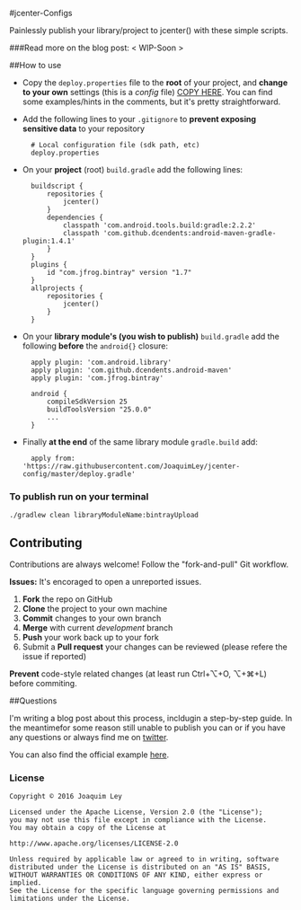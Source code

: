 #jcenter-Configs


Painlessly publish your library/project to jcenter() with these simple scripts.

###Read more on the blog post: < WIP-Soon >

##How to use

- Copy the `deploy.properties` file to the **root** of your project, and **change to your own** settings (this is a _config_ file) [COPY HERE](https://raw.githubusercontent.com/JoaquimLey/jcenter-config/master/deploy.properties). You can find some examples/hints in the comments, but it's pretty straightforward.

- Add the following lines to your `.gitignore` to **prevent exposing sensitive data** to your repository

		# Local configuration file (sdk path, etc)
		deploy.properties

- On your **project** (root) `build.gradle` add the following lines:

		buildscript {
		    repositories {
		        jcenter()
		    }
		    dependencies {
		        classpath 'com.android.tools.build:gradle:2.2.2'
		        classpath 'com.github.dcendents:android-maven-gradle-plugin:1.4.1'
		    }
		}
		plugins {
		    id "com.jfrog.bintray" version "1.7"
		}
		allprojects {
		    repositories {
		        jcenter()
		    }
		}

- On your **library module's (you wish to publish)** `build.gradle` add the following **before** the `android{}` closure:

		apply plugin: 'com.android.library'
		apply plugin: 'com.github.dcendents.android-maven'
		apply plugin: 'com.jfrog.bintray'
		
		android {
		    compileSdkVersion 25
		    buildToolsVersion "25.0.0"
		    ...
		}

- Finally **at the end** of the same library module `gradle.build` add:

		apply from: 'https://raw.githubusercontent.com/JoaquimLey/jcenter-config/master/deploy.gradle'
		
		
### To publish run on your terminal
	./gradlew clean libraryModuleName:bintrayUpload

## Contributing
Contributions are always welcome!
Follow the "fork-and-pull" Git workflow.

**Issues:**
It's encoraged to open a unreported issues.

 1. **Fork** the repo on GitHub
 2. **Clone** the project to your own machine
 3. **Commit** changes to your own branch
 4. **Merge** with current *development* branch
 5. **Push** your work back up to your fork
 7. Submit a **Pull request** your changes can be reviewed (please refere the issue if reported)

**Prevent** code-style related changes (at least run Ctrl+⌥+O, ⌥+⌘+L) before commiting.

##Questions

I'm writing a blog post about this process, incldugin a step-by-step guide. In the meantimefor some reason still unable to publish you can or if you have any questions or always find me on [twitter](https://twitter.com/JoaquimLey).

You can also find the official example [here](https://github.com/itamarb/bintray-examples/blob/master/gradle-example/build.gradle).

### License

	Copyright © 2016 Joaquim Ley

	Licensed under the Apache License, Version 2.0 (the "License");
	you may not use this file except in compliance with the License.
	You may obtain a copy of the License at

	http://www.apache.org/licenses/LICENSE-2.0

	Unless required by applicable law or agreed to in writing, software
	distributed under the License is distributed on an "AS IS" BASIS,
	WITHOUT WARRANTIES OR CONDITIONS OF ANY KIND, either express or 
	implied.
	See the License for the specific language governing permissions and
	limitations under the License.
